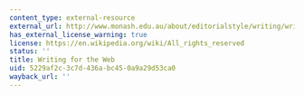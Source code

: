 ```yaml
---
content_type: external-resource
external_url: http://www.monash.edu.au/about/editorialstyle/writing/writing-for-web.html
has_external_license_warning: true
license: https://en.wikipedia.org/wiki/All_rights_reserved
status: ''
title: Writing for the Web
uid: 5229af2c-3c7d-436a-bc45-0a9a29d53ca0
wayback_url: ''
---
```

